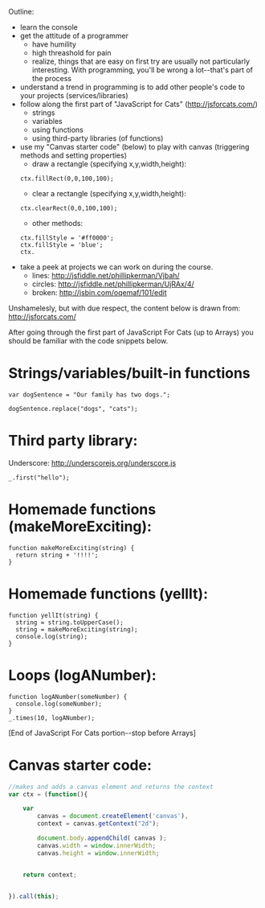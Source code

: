 Outline:
* learn the console
* get the attitude of a programmer
	* have humility
	* high threashold for pain
	* realize, things that are easy on first try are usually not particularly interesting. With programming, you'll be wrong a lot--that's part of the process
* understand a trend in programming is to add other people's code to your projects (services/libraries)
* follow along the first part of "JavaScript for Cats" (http://jsforcats.com/)
	* strings
	* variables
	* using functions
	* using third-party libraries (of functions)
* use my "Canvas starter code" (below) to play with canvas (triggering methods and setting properties)
	* draw a rectangle (specifying x,y,width,height):
	```
	ctx.fillRect(0,0,100,100);
	```
	* clear a rectangle (specifying x,y,width,height):
	```
	ctx.clearRect(0,0,100,100);
	```
	* other methods:
	```
	ctx.fillStyle = '#ff0000';
	ctx.fillStyle = 'blue';
	ctx.
	```
* take a peek at projects we can work on during the course.
	* lines: http://jsfiddle.net/phillipkerman/Vjbah/
	* circles: http://jsfiddle.net/phillipkerman/UjRAx/4/
	* broken: http://jsbin.com/oqemaf/101/edit 




Unshamelesly, but with due respect, the content below is drawn from: http://jsforcats.com/

After going through the first part of JavaScript For Cats (up to Arrays) you should be familiar with the code snippets below.

Strings/variables/built-in functions
=======
```javascript:
var dogSentence = "Our family has two dogs.";
```

```javascript:
dogSentence.replace("dogs", "cats");
```

Third party library:
=======
Underscore: http://underscorejs.org/underscore.js

```javascript:
_.first("hello");
```

Homemade functions (makeMoreExciting):
=======
```javascript:
function makeMoreExciting(string) {
  return string + '!!!!';
}
```

Homemade functions (yellIt):
=======
```javascript:
function yellIt(string) {
  string = string.toUpperCase();
  string = makeMoreExciting(string);
  console.log(string);
}
```


Loops (logANumber):
=======
```javascript:
function logANumber(someNumber) {
  console.log(someNumber);
}
_.times(10, logANumber);
```

[End of JavaScript For Cats portion--stop before Arrays]


Canvas starter code:
=======
```javascript
//makes and adds a canvas element and returns the context
var ctx = (function(){

	var 
		canvas = document.createElement('canvas'),
	    context = canvas.getContext("2d");

	    document.body.appendChild( canvas );
	    canvas.width = window.innerWidth;
	    canvas.height = window.innerWidth;


	return context;


}).call(this);
```


